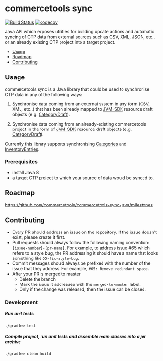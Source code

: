 # commercetools sync
[![Build Status](https://travis-ci.org/commercetools/commercetools-sync-java.svg?branch=master)](https://travis-ci.org/commercetools/commercetools-sync-java)
[![codecov](https://codecov.io/gh/commercetools/commercetools-sync-java/branch/master/graph/badge.svg)](https://codecov.io/gh/commercetools/commercetools-sync-java)

Java API which exposes utilities for building update actions and automatic syncing of CTP data from external sources 
 such as CSV, XML, JSON, etc.. or an already existing CTP project into a target project.


- [Usage](#usage)
- [Roadmap](#roadmap)
- [Contributing](#contributing)

## Usage

commercetools sync is a Java library that could be used to synchronise CTP data in any of the following ways:

1. Synchronise data coming from an external system in any form (CSV, XML, etc..) that has been already mapped to 
[JVM-SDK](https://github.com/commercetools/commercetools-jvm-sdk) resource draft objects 
(e.g. [CategoryDraft](https://github.com/commercetools/commercetools-jvm-sdk/blob/master/commercetools-models/src/main/java/io/sphere/sdk/categories/CategoryDraft.java)).

2. Synchronise data coming from an already-existing commercetools project in the form of 
[JVM-SDK](https://github.com/commercetools/commercetools-jvm-sdk) resource draft objects 
(e.g. [CategoryDraft](https://github.com/commercetools/commercetools-jvm-sdk/blob/master/commercetools-models/src/main/java/io/sphere/sdk/categories/CategoryDraft.java)).


Currently this library supports synchronising [Categories](https://github.com/commercetools/commercetools-sync-java/tree/master/src/main/java/com/commercetools/sync/categories#commercetools-category-sync)
and [InventoryEntries](https://github.com/commercetools/commercetools-sync-java/tree/master/src/main/java/com/commercetools/sync/inventories#commercetools-inventory-sync).



### Prerequisites
 
 - install Java 8
 - a target CTP project to which your source of data would be synced to.

<!--- TODO 
### Installation

#### Maven 

#### SBT 

#### Gradle -->

## Roadmap
https://github.com/commercetools/commercetools-sync-java/milestones

## Contributing

- Every PR should address an issue on the repository. If the issue doesn't exist, please create it first.
- Pull requests should always follow the following naming convention: 
`[issue-number]-[pr-name]`. For example,
to address issue #65 which refers to a style bug, the PR addressing it should have a name that looks something like
 `65-fix-style-bug`.
- Commit messages should always be prefixed with the number of the issue that they address. 
For example, `#65: Remove redundant space.`
- After your PR is merged to master:
    - Delete the branch
    - Mark the issue it addresses with the `merged-to-master` label.
    - Only if the change was released, then the issue can be closed.

### Development
##### Run unit tests
````bash
./gradlew test
````

##### Compile project, run unit tests and assemble main classes into a jar archive
````bash
./gradlew clean build
````

<!--- TODO ### Executing integration tests -->
